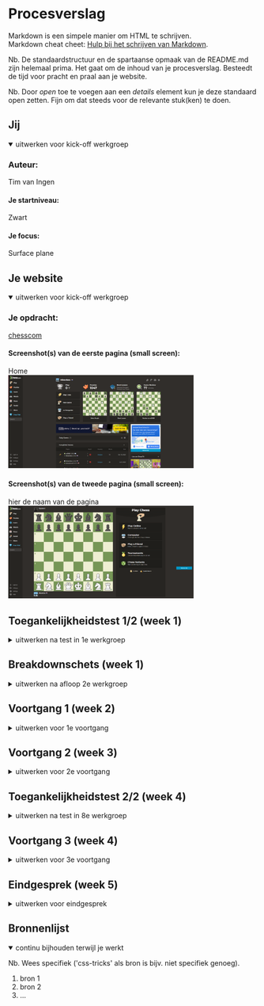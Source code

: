 # Procesverslag

Markdown is een simpele manier om HTML te schrijven.  
Markdown cheat cheet: [Hulp bij het schrijven van Markdown](https://github.com/adam-p/markdown-here/wiki/Markdown-Cheatsheet).

Nb. De standaardstructuur en de spartaanse opmaak van de README.md zijn helemaal prima. Het gaat om de inhoud van je procesverslag. Besteedt de tijd voor pracht en praal aan je website.

Nb. Door _open_ toe te voegen aan een _details_ element kun je deze standaard open zetten. Fijn om dat steeds voor de relevante stuk(ken) te doen.

## Jij

<details open>
  <summary>uitwerken voor kick-off werkgroep</summary>

### Auteur:

Tim van Ingen

#### Je startniveau:

Zwart

#### Je focus:

Surface plane

</details>

## Je website

<details open>
  <summary>uitwerken voor kick-off werkgroep</summary>

### Je opdracht:

[chesscom](https://www.chess.com/home)

#### Screenshot(s) van de eerste pagina (small screen):

Home  
 <img src="./readme-images/Chesscom_home.png" width="375px" alt="homepage van chess.com">

#### Screenshot(s) van de tweede pagina (small screen):

hier de naam van de pagina  
 <img src="./readme-images/Chesscom_play.png" width="375px" alt="play pagina van chess.com">

</details>

## Toegankelijkheidstest 1/2 (week 1)

<details>
  <summary>uitwerken na test in 1e werkgroep</summary>

### Bevindingen

DIABETIS EN WAZIG

Grijze tekst is niet te lezen.
Hover is duidelijk.
Daily games titels niet te lezen.
Game informatie (friend & vs 0/0/0) niet te lezen.
Tekst bij popup is vaag.
Hover kan duidelijker.
Chessbord verschil is niet duidelijk loper en pion & wit tegel en pion.
Parkinsons is goed te navigeren.

KLEURENBLIND

Wel duidelijk grijswaardes.
Duidelijkere play knop.
(gewoon duidelijk)
Hover kan duidelijker als hij oplicht (hij wordt nu donkerder).
Hover over pion.

TOETSENBORD

Pionnen zijn niet goed te bewegen met toetsenbord.
De rest van de wereld.
Muis werkt ideaal.
Knoppen kunnen misschien iets beter (groter).

SCREENREADER

je kan niet het spel spelen.
Geen 'naar main content' knop.
Headings zijn een beetje raar.

#### Screenreader

Er was geen 'main content' knop. Het navigeren van headings werkte ook niet altijd en deze was niet echt goed werkend voor de hele pagina. Hij ging bijvoorbeeld alleen door de artikelen heen i.p.v. de hele pagina.

Main content knop toevoegen is vrij makkelijk. Verder moet er beter gebruik gemaakt worden van verschillende heading elementen.

#### Muis en Toetsenbord & Motoriek (shocks, elastiekjes)

De knoppen waren soms een beetje klein om consistent op te kunnen klikken. Verder was de site prima te navigeren. Op de gamepagina waren de pionnen niet echt te bewegen zonder muis, maar dat is buiten de scope van dit project.

<img src="./readme-images/knoppenbeter.png" width="375px" alt="slecht te lezen tekst">

Dit zou opgelost kunnen worden door de knoppen groter te maken of om padding toe te voegen.

#### Visueel (brillen, contrast, kleurenblind, dark/light).

Er zijn een aantal titels en teksten die niet goed te lezen zijn omdat de grijswaardes onvoldoende contrast hebben (grotendeels als het gaat om mensen met een visuele beperking). Verder is de pion over een wit scherm niet heel goed te zien. Tot slot kan de hover iets duidelijker zijn.

<img src="./readme-images/nietlezen.png" width="375px" alt="slecht te lezen tekst">

<img src="./readme-images/hoveroverpion.png" width="375px" alt="slecht te zien pion">

De tekst zou verbeterd kunnen worden door een andere kleur toe te voegen of door het contrast te verhogen met witte(re) tekst.
Verder zou er een hoog contrast optie kunnen komen bij het schaakbord die er voor zou zorgen dat het verschil tussen de pion en achtergrond duidelijker wordt. Denk aan andere kleuren of een dikkere outline.

Er staat play als tekst, wat sommige mensen op zouden kunnen vatten als 'de' play knop. Verder is het niet extreem duidelijk wanneer de knoppen gehovert worden.

<img src="./readme-images/playknop.png" width="375px" alt="play knop">

<img src="./readme-images/donkerder.png" width="375px" alt="hover state van knop">

Play veranderen naar trofeeen of een soortgelijk woord. Ook kan de hover misschien inverted worden (wat zwart is wit maken en andersom ook)

</details>

## Breakdownschets (week 1)

<details>
  <summary>uitwerken na afloop 2e werkgroep</summary>

### de hele pagina:

  <img src="readme-images/dummy-plaatje.jpg" width="375px" alt="breakdown van de hele pagina">

### dynamisch deel (bijv menu):

  <img src="readme-images/dummy-plaatje.jpg" width="375px" alt="breakdown van een dynamisch deel">

### wellicht nog een dynamisch deel (bijv filter):

  <img src="readme-images/dummy-plaatje.jpg" width="375px" alt="breakdown van nog een dynamisch deel">

</details>

## Voortgang 1 (week 2)

<details>
  <summary>uitwerken voor 1e voortgang</summary>

### Stand van zaken

hier dit ging goed & dit was lastig (neem ook screenshots op van delen van je website en code)

### Agenda voor meeting

samen met je groepje opstellen

| student 1      | student 2          | student 3    | student 4        |
| -------------- | ------------------ | ------------ | ---------------- |
| dit bespreken  | en dit             | en ik dit    | en dan ik dat    |
| en dat ook nog | dit als er tijd is | nog een punt | dit wil ik zeker |
| ...            | ...                | ...          | ...              |

### Verslag van meeting

hier na afloop snel de uitkomsten van de meeting vastleggen

- punt 1
- punt 2
- nog een punt
- ...

</details>

## Voortgang 2 (week 3)

<details>
  <summary>uitwerken voor 2e voortgang</summary>

### Stand van zaken

hier dit ging goed & dit was lastig (neem ook screenshots op van delen van je website en code)

### Agenda voor meeting

samen met je groepje opstellen

| student 1      | student 2          | student 3    | student 4        |
| -------------- | ------------------ | ------------ | ---------------- |
| dit bespreken  | en dit             | en ik dit    | en dan ik dat    |
| en dat ook nog | dit als er tijd is | nog een punt | dit wil ik zeker |
| ...            | ...                | ...          | ...              |

### Verslag van meeting

hier na afloop snel de uitkomsten van de meeting vastleggen

- punt 1
- punt 2
- nog een punt
- ...

</details>

## Toegankelijkheidstest 2/2 (week 4)

<details>
  <summary>uitwerken na test in 8e werkgroep</summary>

### Bevindingen

Lijst met je bevindingen die in de test naar voren kwamen (geef ook aan wat er verbeterd is):

#### Screenreader

Hier korte omschrijving (met indien nodig afbeeldingen)

Hier een omschrijving van hoe het opgelost kan worden (met indien nodig afbeeldingen)

#### Muis en Toetsenbord

Hier korte omschrijving (met indien nodig afbeeldingen)

Hier een omschrijving van hoe het opgelost kan worden (met indien nodig afbeeldingen)

#### Motoriek (shocks, elastiekjes)

Hier korte omschrijving (met indien nodig afbeeldingen)

Hier een omschrijving van hoe het opgelost kan worden (met indien nodig afbeeldingen)

#### Visueel (brillen, contrast, kleurenblind, dark/light).

Hier korte omschrijving (met indien nodig afbeeldingen)

Hier een omschrijving van hoe het opgelost kan worden (met indien nodig afbeeldingen)

</details>

## Voortgang 3 (week 4)

<details>
  <summary>uitwerken voor 3e voortgang</summary>

### Stand van zaken

hier dit ging goed & dit was lastig (neem ook screenshots op van delen van je website en code)

### Agenda voor meeting

samen met je groepje opstellen

| student 1      | student 2          | student 3    | student 4        |
| -------------- | ------------------ | ------------ | ---------------- |
| dit bespreken  | en dit             | en ik dit    | en dan ik dat    |
| en dat ook nog | dit als er tijd is | nog een punt | dit wil ik zeker |
| ...            | ...                | ...          | ...              |

### Verslag van meeting

hier na afloop snel de uitkomsten van de meeting vastleggen

- punt 1
- punt 2
- nog een punt
- ...

</details>

## Eindgesprek (week 5)

<details>
  <summary>uitwerken voor eindgesprek</summary>

### Je uitkomst - karakteristiek screenshots:

  <img src="readme-images/dummy-plaatje.jpg" width="375px" alt="uitomst opdracht 1">

### Dit ging goed/Heb ik geleerd:

Korte omschrijving met plaatjes

  <img src="readme-images/dummy-plaatje.jpg" width="375px" alt="top">

### Dit was lastig/Is niet gelukt:

Korte omschrijving met plaatjes

  <img src="readme-images/dummy-plaatje.jpg" width="375px" alt="bummer">
</details>

## Bronnenlijst

<details open>
  <summary>continu bijhouden terwijl je werkt</summary>

Nb. Wees specifiek ('css-tricks' als bron is bijv. niet specifiek genoeg).

1. bron 1
2. bron 2
3. ...

</details>
